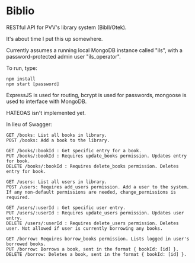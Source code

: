 # Biblio
RESTful API for PVV's library system (BiblI/Otek).

It's about time I put this up somewhere.

Currently assumes a running local MongoDB instance called "ils", with a password-protected admin user "ils_operator".

To run, type:

```
npm install
npm start [password]
```

ExpressJS is used for routing, bcrypt is used for passwords, mongoose is used to interface with MongoDB.

HATEOAS isn't implemented yet.

In lieu of Swagger:

```
GET /books: List all books in library.
POST /books: Add a book to the library. 

GET /books/:bookId : Get specific entry for a book.
PUT /books/:bookId : Requires update_books permission. Updates entry for book.
DELETE /books/:bookId : Requires delete_books permission. Deletes entry for book.

GET /users: List all users in library.
POST /users: Requires add_users permission. Add a user to the system. If any non-default permissions are needed, change_permissions is required.

GET /users/:userId : Get specific user entry.
PUT /users/:userId : Requires update_users permission. Updates user entry.
DELETE /users/:userId : Requires delete_users permission. Deletes user. Not allowed if user is currently borrowing any books.

GET /borrow: Requires borrow_books permission. Lists logged in user's borrowed books. 
PUT /borrow: Borrows a book, sent in the format { bookId: [id] }.
DELETE /borrow: Deletes a book, sent in the format { bookId: [id] }.
```
